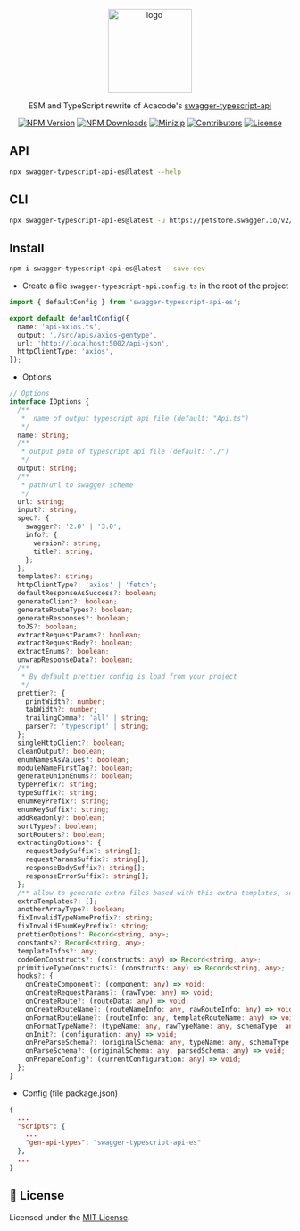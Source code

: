 <p align="center">
<a href="https://www.npmjs.com/package/swagger-typescript-api-es" target="_blank" rel="noopener noreferrer">
<img src="https://api.iconify.design/devicon-plain:swagger-wordmark.svg?color=%2365fb92" alt="logo" width='150'/></a>
</p>

<p align="center">
  ESM and TypeScript rewrite of Acacode's
  <a href="https://github.com/acacode/swagger-typescript-api">swagger-typescript-api</a>
</p>

<p align="center">
  <a href="https://www.npmjs.com/package/swagger-typescript-api-es" target="_blank" rel="noopener noreferrer"><img src="https://badge.fury.io/js/swagger-typescript-api-es.svg" alt="NPM Version" /></a>
  <a href="https://www.npmjs.com/package/swagger-typescript-api-es" target="_blank" rel="noopener noreferrer"><img src="https://img.shields.io/npm/dt/swagger-typescript-api-es.svg?logo=npm" alt="NPM Downloads" /></a>
  <a href="https://bundlephobia.com/result?p=swagger-typescript-api-es" target="_blank" rel="noopener noreferrer"><img src="https://img.shields.io/bundlephobia/minzip/swagger-typescript-api-es" alt="Minizip" /></a>
  <a href="https://github.com/hunghg255/swagger-typescript-api-es/graphs/contributors" target="_blank" rel="noopener noreferrer"><img src="https://img.shields.io/badge/all_contributors-1-orange.svg" alt="Contributors" /></a>
  <a href="https://github.com/hunghg255/swagger-typescript-api-es/blob/main/LICENSE" target="_blank" rel="noopener noreferrer"><img src="https://badgen.net/github/license/hunghg255/swagger-typescript-api-es" alt="License" /></a>
</p>

## API

```bash
npx swagger-typescript-api-es@latest --help
```

## CLI

```bash
npx swagger-typescript-api-es@latest -u https://petstore.swagger.io/v2/swagger.json -o ./src/api
```

## Install

```bash
npm i swagger-typescript-api-es@latest --save-dev
```

- Create a file `swagger-typescript-api.config.ts` in the root of the project

```ts
import { defaultConfig } from 'swagger-typescript-api-es';

export default defaultConfig({
  name: 'api-axios.ts',
  output: './src/apis/axios-gentype',
  url: 'http://localhost:5002/api-json',
  httpClientType: 'axios',
});
```

- Options

```ts
// Options
interface IOptions {
  /**
   *  name of output typescript api file (default: "Api.ts")
   */
  name: string;
  /**
   * output path of typescript api file (default: "./")
   */
  output: string;
  /**
   * path/url to swagger scheme
   */
  url: string;
  input?: string;
  spec?: {
    swagger?: '2.0' | '3.0';
    info?: {
      version?: string;
      title?: string;
    };
  };
  templates?: string;
  httpClientType?: 'axios' | 'fetch';
  defaultResponseAsSuccess?: boolean;
  generateClient?: boolean;
  generateRouteTypes?: boolean;
  generateResponses?: boolean;
  toJS?: boolean;
  extractRequestParams?: boolean;
  extractRequestBody?: boolean;
  extractEnums?: boolean;
  unwrapResponseData?: boolean;
  /**
   * By default prettier config is load from your project
   */
  prettier?: {
    printWidth?: number;
    tabWidth?: number;
    trailingComma?: 'all' | string;
    parser?: 'typescript' | string;
  };
  singleHttpClient?: boolean;
  cleanOutput?: boolean;
  enumNamesAsValues?: boolean;
  moduleNameFirstTag?: boolean;
  generateUnionEnums?: boolean;
  typePrefix?: string;
  typeSuffix?: string;
  enumKeyPrefix?: string;
  enumKeySuffix?: string;
  addReadonly?: boolean;
  sortTypes?: boolean;
  sortRouters?: boolean;
  extractingOptions?: {
    requestBodySuffix?: string[];
    requestParamsSuffix?: string[];
    responseBodySuffix?: string[];
    responseErrorSuffix?: string[];
  };
  /** allow to generate extra files based with this extra templates, see more below */
  extraTemplates?: [];
  anotherArrayType?: boolean;
  fixInvalidTypeNamePrefix?: string;
  fixInvalidEnumKeyPrefix?: string;
  prettierOptions?: Record<string, any>;
  constants?: Record<string, any>;
  templateInfos?: any;
  codeGenConstructs?: (constructs: any) => Record<string, any>;
  primitiveTypeConstructs?: (constructs: any) => Record<string, any>;
  hooks?: {
    onCreateComponent?: (component: any) => void;
    onCreateRequestParams?: (rawType: any) => void;
    onCreateRoute?: (routeData: any) => void;
    onCreateRouteName?: (routeNameInfo: any, rawRouteInfo: any) => void;
    onFormatRouteName?: (routeInfo: any, templateRouteName: any) => void;
    onFormatTypeName?: (typeName: any, rawTypeName: any, schemaType: any) => void;
    onInit?: (configuration: any) => void;
    onPreParseSchema?: (originalSchema: any, typeName: any, schemaType: any) => void;
    onParseSchema?: (originalSchema: any, parsedSchema: any) => void;
    onPrepareConfig?: (currentConfiguration: any) => void;
  };
}
```

- Config (file package.json)

```json
{
  ...
  "scripts": {
    ...
    "gen-api-types": "swagger-typescript-api-es"
  },
  ...
}
```

## 📝 License

Licensed under the [MIT License](https://github.com/hunghg255/swagger-typescript-api-es/blob/master/LICENSE).
